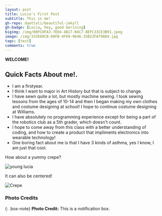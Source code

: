 ```yaml
---
layout: post
title: Lucia's First Post
subtitle: This is me!
gh-repo: daattali/beautiful-jekyll
gh-badge: [Lucia, hey, good morining]
bigimg: /img/08FCDFA3-7E84-4B17-B4C7-8EFC33CE3B91.jpeg
image: /img/333E68CB-D0FB-4F69-9646-35B23FA79884.jpg
tags: [test]
comments: true
---
```


**WELCOME!**

## Quick Facts About me!. 

- I am a firstyear. 
- I think I want to major in Art History but that is subject to change. 
- I have sewn quite a lot, but mostly machine sewing. I took sewing lessons from the ages of 10-14 and then I began making my own clothes and costume designing at school! I hope to continue costume designing at Williams. 
- I have absolutely no programming experience except for being a part of the robotics club as a 5th grader, which doesn't count.
- I hope to come away from this class with a better understanding of coding, and how to create a product that impliments electronics into wearable technology!
- One boring fact about me is that I have 3 kinds of asthma, yes I know, I am just that cool. 


How about a yummy crepe?

![young lucia](IMG_3073.jpeg)

It can also be centered!

![Crepe](IMG_2776.jpeg)


### Photo Credits

{: .box-note}
**Photo Credit:** This is a notification box.

